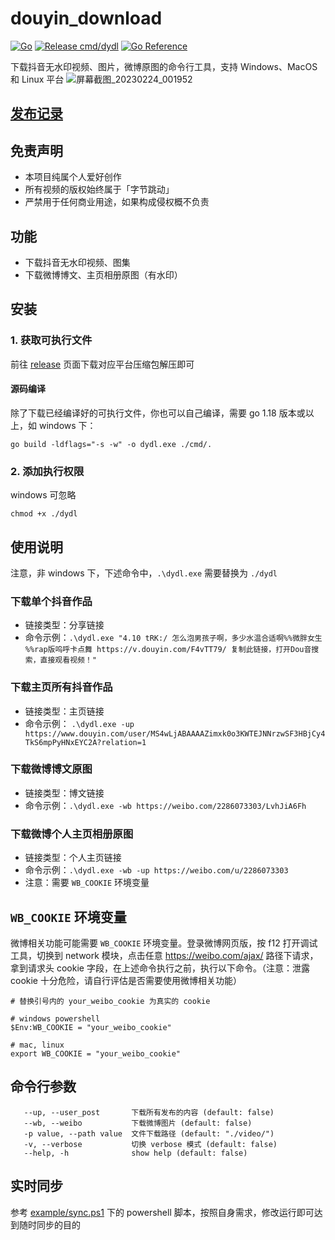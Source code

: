 # douyin_download

[![Go](https://github.com/nanlei2000/douyi_download/actions/workflows/go.yml/badge.svg)](https://github.com/nanlei2000/douyi_download/actions/workflows/go.yml)
[![Release cmd/dydl](https://github.com/nanlei2000/douyi_download/actions/workflows/release.yml/badge.svg)](https://github.com/nanlei2000/douyi_download/actions/workflows/release.yml)
[![Go Reference](https://pkg.go.dev/badge/github.com/nanlei2000/douyin_download.svg)](https://pkg.go.dev/github.com/nanlei2000/douyin_download)

下载抖音无水印视频、图片，微博原图的命令行工具，支持 Windows、MacOS 和 Linux 平台
![屏幕截图_20230224_001952](https://user-images.githubusercontent.com/36439285/220967726-fc628fe8-45e5-457b-9d7f-72b066de042a.png)


## [发布记录](https://github.com/nanlei2000/douyi_download/releases)

## 免责声明

- 本项目纯属个人爱好创作
- 所有视频的版权始终属于「字节跳动」
- 严禁用于任何商业用途，如果构成侵权概不负责

## 功能

- 下载抖音无水印视频、图集
- 下载微博博文、主页相册原图（有水印）

## 安装

### 1. 获取可执行文件

前往 [release](https://github.com/nanlei2000/douyi_download/releases) 页面下载对应平台压缩包解压即可

#### 源码编译

除了下载已经编译好的可执行文件，你也可以自己编译，需要 go 1.18 版本或以上，如 windows 下：

```
go build -ldflags="-s -w" -o dydl.exe ./cmd/.
```

### 2. 添加执行权限

windows 可忽略

```
chmod +x ./dydl
```

## 使用说明

注意，非 windows 下，下述命令中，`.\dydl.exe` 需要替换为 `./dydl`

### 下载单个抖音作品

- 链接类型：分享链接
- 命令示例：`.\dydl.exe "4.10 tRK:/ 怎么泡男孩子啊，多少水温合适啊%%微胖女生 %%rap版呜呼卡点舞 https://v.douyin.com/F4vTT79/ 复制此链接，打开Dou音搜索，直接观看视频！"`

### 下载主页所有抖音作品

- 链接类型：主页链接
- 命令示例： `.\dydl.exe -up https://www.douyin.com/user/MS4wLjABAAAAZimxk0o3KWTEJNNrzwSF3HBjCy4TkS6mpPyHNxEYC2A?relation=1`

### 下载微博博文原图

- 链接类型：博文链接
- 命令示例：`.\dydl.exe -wb https://weibo.com/2286073303/LvhJiA6Fh`

### 下载微博个人主页相册原图

- 链接类型：个人主页链接
- 命令示例：`.\dydl.exe -wb -up https://weibo.com/u/2286073303`
- 注意：需要 `WB_COOKIE` 环境变量

## `WB_COOKIE` 环境变量

微博相关功能可能需要 `WB_COOKIE` 环境变量。登录微博网页版，按 f12 打开调试工具，切换到 network 模块，点击任意 https://weibo.com/ajax/ 路径下请求， 拿到请求头 cookie 字段，在上述命令执行之前，执行以下命令。（注意：泄露 cookie 十分危险，请自行评估是否需要使用微博相关功能）

```
# 替换引号内的 your_weibo_cookie 为真实的 cookie

# windows powershell
$Env:WB_COOKIE = "your_weibo_cookie"

# mac, linux
export WB_COOKIE = "your_weibo_cookie"
```

## 命令行参数

```
   --up, --user_post       下载所有发布的内容 (default: false)
   --wb, --weibo           下载微博图片 (default: false)
   -p value, --path value  文件下载路径 (default: "./video/")
   -v, --verbose           切换 verbose 模式 (default: false)
   --help, -h              show help (default: false)
```

## 实时同步

参考 [example/sync.ps1](example/sync.ps1) 下的 powershell 脚本，按照自身需求，修改运行即可达到随时同步的目的
